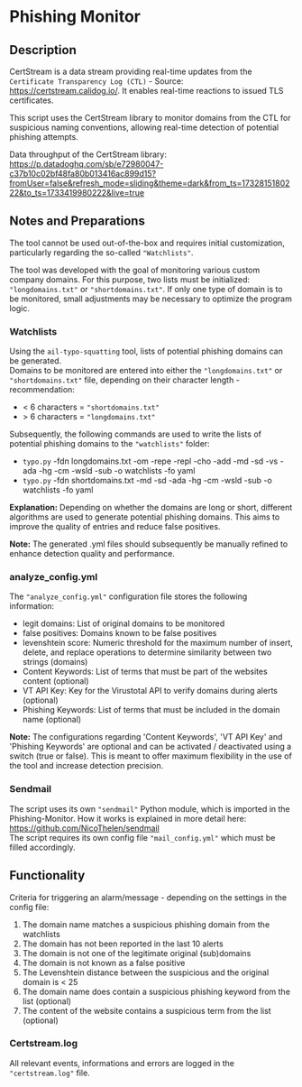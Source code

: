 # Phishing Monitor

## Description
CertStream is a data stream providing real-time updates from the `Certificate Transparency Log (CTL)` - Source: https://certstream.calidog.io/.
It enables real-time reactions to issued TLS certificates. 

This script uses the CertStream library to monitor domains from the CTL for suspicious naming conventions, allowing real-time detection of potential phishing attempts. 

Data throughput of the CertStream library: https://p.datadoghq.com/sb/e72980047-c37b10c02bf48fa80b013416ac899d15?fromUser=false&refresh_mode=sliding&theme=dark&from_ts=1732815180222&to_ts=1733419980222&live=true


## Notes and Preparations

The tool cannot be used out-of-the-box and requires initial customization, particularly regarding the so-called `"Watchlists"`. 

The tool was developed with the goal of monitoring various custom company domains. For this purpose, two lists must be initialized: `"longdomains.txt"` or `"shortdomains.txt"`.
If only one type of domain is to be monitored, small adjustments may be necessary to optimize the program logic.

### Watchlists

Using the `ail-typo-squatting` tool, lists of potential phishing domains can be generated. 
\
Domains to be monitored are entered into either the `"longdomains.txt"` or `"shortdomains.txt"` file, depending on their character length - recommendation:  
* \< 6 characters = `"shortdomains.txt"`
* \> 6 characters = `"longdomains.txt"`

Subsequently, the following commands are used to write the lists of potential phishing domains to the `"watchlists"` folder: 

* `typo.py` -fdn longdomains.txt -om -repe -repl -cho -add -md -sd -vs -ada -hg -cm -wsld -sub -o watchlists -fo yaml 
* `typo.py` -fdn shortdomains.txt -md -sd -ada -hg -cm -wsld -sub -o watchlists -fo yaml

**Explanation:** Depending on whether the domains are long or short, different algorithms are used to generate potential phishing domains. This aims to improve the quality of entries and reduce false positives. 

**Note:** The generated .yml files should subsequently be manually refined to enhance detection quality and performance.

### analyze_config.yml

The `"analyze_config.yml"` configuration file stores the following information: 
* legit domains: List of original domains to be monitored
* false positives: Domains known to be false positives
* levenshtein score: Numeric threshold for the maximum number of insert, delete, and replace operations to determine similarity between two strings (domains)
* Content Keywords: List of terms that must be part of the websites content (optional)
* VT API Key: Key for the Virustotal API to verify domains during alerts (optional)
* Phishing Keywords: List of terms that must be included in the domain name (optional)

**Note:** The configurations regarding 'Content Keywords', 'VT API Key' and 'Phishing Keywords' are optional and can be activated / deactivated using a switch (true or false). This is meant to offer maximum flexibility in the use of the tool and increase detection precision.

### Sendmail
The script uses its own `"sendmail"` Python module, which is imported in the Phishing-Monitor.
How it works is explained in more detail here: https://github.com/NicoThelen/sendmail \
The script requires its own config file `"mail_config.yml"` which must be filled accordingly.


## Functionality

Criteria for triggering an alarm/message - depending on the settings in the config file:

1. The domain name matches a suspicious phishing domain from the watchlists
2. The domain has not been reported in the last 10 alerts
3. The domain is not one of the legitimate original (sub)domains
4. The domain is not known as a false positive
5. The Levenshtein distance between the suspicious and the original domain is < 25
6. The domain name does contain a suspicious phishing keyword from the list (optional)
7. The content of the website contains a suspicious term from the list (optional)

### Certstream.log

All relevant events, informations and errors are logged in the `"certstream.log"` file.

